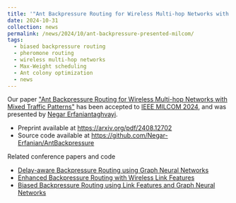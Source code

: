 ```yaml
---
title: '"Ant Backpressure Routing for Wireless Multi-hop Networks with Mixed Traffic Patterns" presented at IEEE MILCOM 2024.'
date: 2024-10-31
collection: news
permalink: /news/2024/10/ant-backpressure-presented-milcom/
tags:
  - biased backpressure routing
  - pheromone routing
  - wireless multi-hop networks
  - Max-Weight scheduling
  - Ant colony optimization
  - news
---
```


Our paper ["Ant Backpressure Routing for Wireless Multi-hop Networks with Mixed Traffic Patterns"](/publications/2024-08-22-ant-SPBP-milcom.html) has been accepted to [IEEE MILCOM 2024](https://milcom2024.ieee-milcom.org/program/unclassified-technical-program), and was presented by [Negar Erfaniantaghvayi](https://scholar.google.com/citations?user=c0EkYCQAAAAJ&hl=en). 


- Preprint available at <https://arxiv.org/pdf/2408.12702> 
- Source code available at <https://github.com/Negar-Erfanian/AntBackpressure>

Related conference papers and code
- [Delay-aware Backpressure Routing using Graph Neural Networks](/publications/2022-11-19-link-duty-cycle-backpressure.html)
- [Enhanced Backpressure Routing with Wireless Link Features](/publications/2023-09-26-enhanced-sp-backpressure.html)
- [Biased Backpressure Routing using Link Features and Graph Neural Networks](/publications/2024-03-20-biased-BP-using-link-features-and-gnn.html) 
